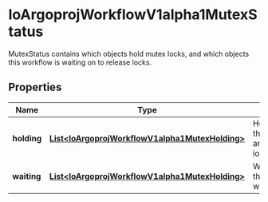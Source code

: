 

# IoArgoprojWorkflowV1alpha1MutexStatus

MutexStatus contains which objects hold  mutex locks, and which objects this workflow is waiting on to release locks.

## Properties

Name | Type | Description | Notes
------------ | ------------- | ------------- | -------------
**holding** | [**List&lt;IoArgoprojWorkflowV1alpha1MutexHolding&gt;**](IoArgoprojWorkflowV1alpha1MutexHolding.md) | Holding is a list of mutexes and their respective objects that are held by mutex lock for this io.argoproj.workflow.v1alpha1. |  [optional]
**waiting** | [**List&lt;IoArgoprojWorkflowV1alpha1MutexHolding&gt;**](IoArgoprojWorkflowV1alpha1MutexHolding.md) | Waiting is a list of mutexes and their respective objects this workflow is waiting for. |  [optional]



